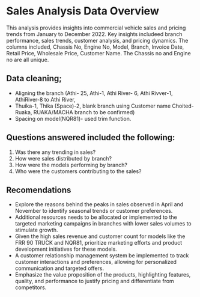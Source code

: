 # Sales Analysis Data Overview
This analysis provides insights into commercial vehicle sales and pricing trends from January to December 2022. Key insights includeed branch performance, sales trends, customer analysis, and pricing dynamics.
The columns included, Chassis No, Engine No, Model, Branch, Invoice Date, Retail Price, Wholesale Price, Customer Name.
The Chassis no and Engine no are all unique.

## Data cleaning;
- Aligning the branch (Athi- 25, Athi-1, Athi River- 6, Athi Rivver-1, AthiRiver-8 to Athi River, 
- Thuika-1, Thika (Space)-2,  blank branch using Customer name Choited- Ruaka, RUAKA/MACHA branch to be confirmed)
- Spacing on model(NQR81)- used trim function.

## Questions answered included the following:
1. Was there any trending in sales?
2. How were sales distributed by branch?
3. How were the models performing by branch?
4. Who were the customers contributing to the sales?
## Recomendations
- Explore the reasons behind the peaks in sales observed in April and November to identify seasonal trends or customer preferences.
- Additional resources needs to be allocated or implemented to the targeted marketing campaigns in branches with lower sales volumes to stimulate  growth.
- Given the high sales revenue and customer count for models like the FRR 90 TRUCK and NQR81, prioritize marketing efforts and product development initiatives for these models.
- A customer relationship management system be implemented to track customer interactions and preferences, allowing for personalized communication and targeted offers.
- Emphasize the value proposition of the products, highlighting features, quality, and performance to justify pricing and differentiate from competitors.

